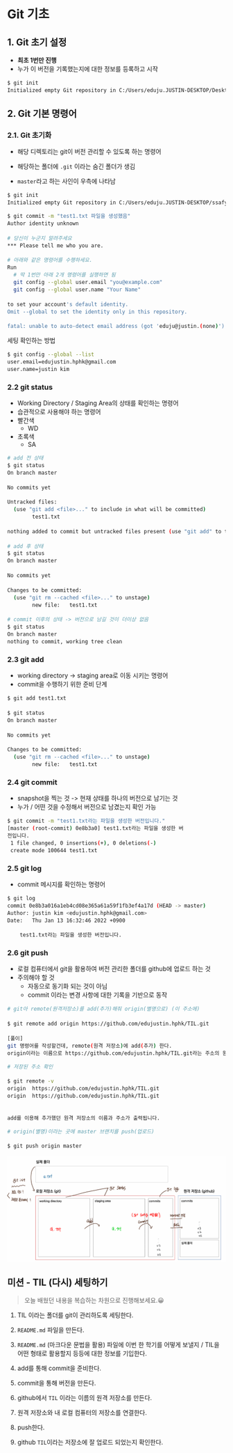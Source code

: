 # Git 기초

## 1. Git 초기 설정

- **최초 1번만 진행**
- 누가 이 버전을 기록했는지에 대한 정보를 등록하고 시작

```bash
$ git init
Initialized empty Git repository in C:/Users/eduju.JUSTIN-DESKTOP/Desktop/TIL/.git/
```





## 2. Git 기본 명령어 

### 2.1. Git 초기화

- 해당 디렉토리는 git이 버전 관리할 수 있도록 하는 명령어

- 해당하는 폴더에 `.git` 이라는 숨긴 폴더가 생김
- `master`라고 하는 사인이 우측에 나타남

```bash
$ git init
Initialized empty Git repository in C:/Users/eduju.JUSTIN-DESKTOP/ssafy7/TIL/.git/
```



```bash
$ git commit -m "test1.txt 파일을 생성했음"
Author identity unknown

# 당신이 누군지 알려주세요
*** Please tell me who you are.

# 아래와 같은 명령어를 수행하세요.
Run
  # 딱 1번만 아래 2개 명령어를 실행하면 됨
  git config --global user.email "you@example.com"      
  git config --global user.name "Your Name"

to set your account's default identity.
Omit --global to set the identity only in this repository.

fatal: unable to auto-detect email address (got 'eduju@justin.(none)')
```



세팅 확인하는 방법

```bash
$ git config --global --list
user.email=edujustin.hphk@gmail.com
user.name=justin kim
```



###  2.2  git status

- Working Directory / Staging Area의 상태를 확인하는 명령어
- 습관적으로 사용해야 하는 명령어
- 빨간색
  - WD
- 초록색
  - SA

```bash
# add 전 상태
$ git status
On branch master

No commits yet

Untracked files:
  (use "git add <file>..." to include in what will be committed)
        test1.txt

nothing added to commit but untracked files present (use "git add" to track) 

# add 후 상태
$ git status
On branch master

No commits yet

Changes to be committed:
  (use "git rm --cached <file>..." to unstage)
        new file:   test1.txt
        
# commit 이후의 상태 -> 버전으로 남길 것이 더이상 없음
$ git status
On branch master
nothing to commit, working tree clean
```





### 2.3 git add

- working directory -> staging area로 이동 시키는 명령어
- commit을 수행하기 위한 준비 단계

```bash
$ git add test1.txt

$ git status
On branch master

No commits yet

Changes to be committed:
  (use "git rm --cached <file>..." to unstage)
        new file:   test1.txt
```



### 2.4  git commit 

- snapshot을 찍는 것 -> 현재 상태를 하나의 버전으로 남기는 것 
- 누가 / 어떤 것을 수정해서 버전으로 남겼는지 확인 가능

```bash
$ git commit -m "test1.txt라는 파일을 생성한 버전입니다."     
[master (root-commit) 0e8b3a0] test1.txt라는 파일을 생성한 버 
전입니다.
 1 file changed, 0 insertions(+), 0 deletions(-)
 create mode 100644 test1.txt
```



### 2.5  git log

- commit 메시지를 확인하는 명령어

```bash
$ git log
commit 0e8b3a016a1eb4cd08e365a61a59f1fb3ef4a17d (HEAD -> master)
Author: justin kim <edujustin.hphk@gmail.com>
Date:   Thu Jan 13 16:32:46 2022 +0900

    test1.txt라는 파일을 생성한 버전입니다.
```



### 2.6 git push

- 로컬 컴퓨터에서 git을 활용하여 버전 관리한 폴더를 github에 업로드 하는 것 
- 주의해야 할 것
  - 자동으로 동기화 되는 것이 아님 
  - commit 이라는 변경 사항에 대한 기록을 기반으로 동작


```bash
# git아 remote(원격저장소)를 add(추가)해줘 origin(별명으로) (이 주소에)

$ git remote add origin https://github.com/edujustin.hphk/TIL.git

[풀이]
git 명령어를 작성할건데, remote(원격 저장소)에 add(추가) 한다.
origin이라는 이름으로 https://github.com/edujustin.hphk/TIL.git라는 주소의 원격 저장소를
```

```bash
# 저장된 주소 확인

$ git remote -v
origin  https://github.com/edujustin.hphk/TIL.git
origin  https://github.com/edujustin.hphk/TIL.git


add를 이용해 추가했던 원격 저장소의 이름과 주소가 출력됩니다.
```

```bash
# origin(별명)이라는 곳에 master 브랜치를 push(업로드)

$ git push origin master
```



![image-20220113185458302](git_intro.assets/image-20220113185458302.png)



## 미션 - TIL (다시) 세팅하기 

> 오늘 배웠던 내용을 복습하는 차원으로 진행해보세요.😀 

1. TIL 이라는 폴더를 git이 관리하도록 세팅한다.
2. `README.md` 파일을 만든다. 
3. `README.md` (마크다운 문법을 활용) 파일에 이번 한 학기를 어떻게 보낼지 / TIL을 어떤 형태로 활용할지 등등에 대한 정보를 기입한다. 
4. add를 통해 commit을 준비한다.
5. commit을 통해 버전을 만든다.
6. github에서 `TIL` 이라는 이름의 원격 저장소를 만든다. 
7. 원격 저장소와 내 로컬 컴퓨터의 저장소를 연결한다.

8. push한다.
9. github `TIL`이라는 저장소에 잘 업로드 되었는지 확인한다.

